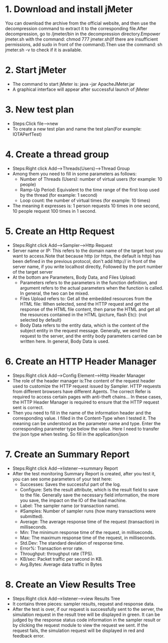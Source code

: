 # 1. Download and install jMeter
  You can download the archive from the official website, and then use the decompression command to extract it to the corresponding file.After decompression, go to /jmeter/bin in the decompression directory.Empower jmeter.sh with the command: chmod 777 jmeter.sh(If there are insufficient permissions, add sudo in front of the command).Then use the command: sh jmeter.sh -v to check if it is available.
  
# 2. Start jMeter
  * The command to start jMeter is: java -jar ApacheJMeter.jar
  * A graphical interface will appear after successful launch of jMeter
  
# 3. New test plan
  * Steps:Click file-->new 
  * To create a new test plan and name the test plan(For example: IOTAPerfTest)
  
# 4. Create a thread group
  * Steps:Right click Add-->Threads(Users)-->Thread Group
  * Among them you need to fill in some parameters as follows:
    * Number of Threads (Users): number of virtual users (for example: 10 people)
    * Ramp-Up Period: Equivalent to the time range of the first loop used by the thread (for example: 1 second)
    * Loop count: the number of virtual times (for example: 10 times)
  * The meaning it expresses is: 1 person requests 10 times in one second, 10 people request 100 times in 1 second.
  
# 5. Create an Http Request
  * Steps:Right click Add-->Sampler-->Http Request
  * Server name or IP: This refers to the domain name of the target host you want to access.Note that because http (or https, the default is http) has been defined in the previous protocol, don't add http:// in front of the server name, if you write localhost directly, Followed by the port number of the target server
  * At the bottom are Parameters, Body Data, and Files Upload:
    * Parameters refers to the parameters in the function definition, and argument refers to the actual parameters when the function is called. In general, the two can be mixed.
    * Files Upload refers to: Get all the embedded resources from the HTML file: When selected, send the HTTP request and get the response of the HTML file content, then parse the HTML and get all the resources contained in the HTML (picture, flash Etc): (not selected by default)
    * Body Data refers to the entity data, which is the content of the subject entity in the request message. Generally, we send the request to the server, and the entity body parameters carried can be written here. In general, Body Data is used.

# 6. Create an HTTP Header Manager
  * Steps:Right click Add-->Config Element-->Http Header Manager
  * The role of the header manager is:The content of the request header used to customize the HTTP request issued by Sampler. HTTP requests from different browsers have different Agents. The correct Refer is required to access certain pages with anti-theft chains... In these cases, the HTTP Header Manager is required to ensure that the HTTP request sent is correct.
  * Then you need to fill in the name of the information header and the corresponding value. I filled in the Content-Type when I tested it. The meaning can be understood as the parameter name and type. Enter the corresponding parameter type below the value. Here I need to transfer the json type when testing. So fill in the application/json

# 7. Create an Summary Report
  * Steps:Right click Add-->listener-->summary Report
  * After the test monitoring Summary Report is created, after you test it, you can see some parameters of your test here:
    * Successes: Saves the successful part of the log.
    * Configure: Sets the result attribute, which is the result field to save to the file. Generally save the necessary field information, the more you save, the impact on the IO of the load machine.
    * Label: The sampler name (or transaction name).
    * #Samples: Number of sampler runs (how many transactions were submitted).
    * Average: The average response time of the request (transaction) in milliseconds.
    * Min: The minimum response time of the request, in milliseconds.
    * Max: The maximum response time of the request, in milliseconds.
    * Std.Dev: The standard deviation of response time.
    * Error%: Transaction error rate.
    * Throughput: throughput rate (TPS).
    * KB/sec: Packet traffic per second in KB.
    * Avg.Bytes: Average data traffic in Bytes

# 8. Create an View Results Tree
  * Steps:Right click Add-->listener-->view Results Tree
  * It contains three pieces: sampler results, request and response data.
  * After the test is over, if our request is successfully sent to the server, the simulation request in the result tree will be displayed in green. It can be judged by the response status code information in the sampler result or by clicking the request module to view the request we sent. If the request fails, the simulation request will be displayed in red and feedback error.
    
  